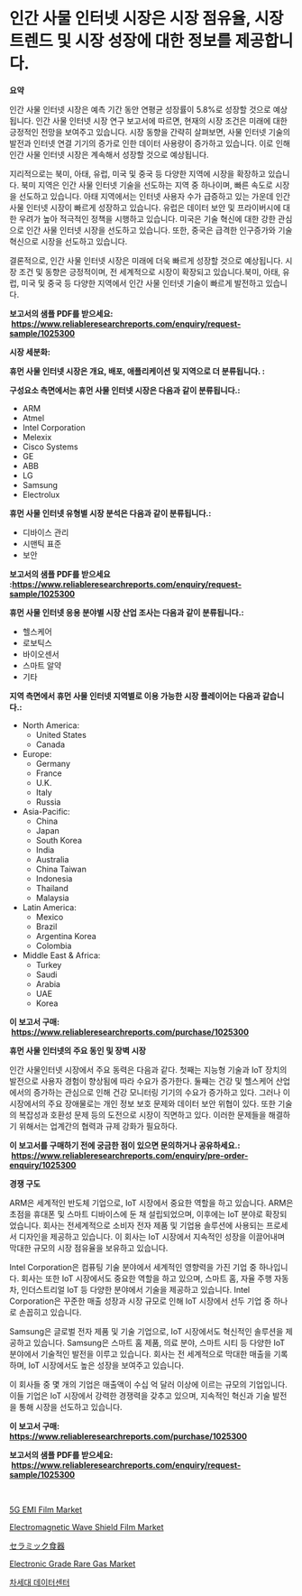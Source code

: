 <p><h1>인간 사물 인터넷 시장은 시장 점유율, 시장 트렌드 및 시장 성장에 대한 정보를 제공합니다.</h1></p><p><strong>요약</strong></p>
<p><p>인간 사물 인터넷 시장은 예측 기간 동안 연평균 성장률이 5.8%로 성장할 것으로 예상됩니다. 인간 사물 인터넷 시장 연구 보고서에 따르면, 현재의 시장 조건은 미래에 대한 긍정적인 전망을 보여주고 있습니다. 시장 동향을 간략히 살펴보면, 사물 인터넷 기술의 발전과 인터넷 연결 기기의 증가로 인한 데이터 사용량이 증가하고 있습니다. 이로 인해 인간 사물 인터넷 시장은 계속해서 성장할 것으로 예상됩니다.</p><p>지리적으로는 북미, 아태, 유럽, 미국 및 중국 등 다양한 지역에 시장을 확장하고 있습니다. 북미 지역은 인간 사물 인터넷 기술을 선도하는 지역 중 하나이며, 빠른 속도로 시장을 선도하고 있습니다. 아태 지역에서는 인터넷 사용자 수가 급증하고 있는 가운데 인간 사물 인터넷 시장이 빠르게 성장하고 있습니다. 유럽은 데이터 보안 및 프라이버시에 대한 우려가 높아 적극적인 정책을 시행하고 있습니다. 미국은 기술 혁신에 대한 강한 관심으로 인간 사물 인터넷 시장을 선도하고 있습니다. 또한, 중국은 급격한 인구증가와 기술 혁신으로 시장을 선도하고 있습니다.</p><p>결론적으로, 인간 사물 인터넷 시장은 미래에 더욱 빠르게 성장할 것으로 예상됩니다. 시장 조건 및 동향은 긍정적이며, 전 세계적으로 시장이 확장되고 있습니다.북미, 아태, 유럽, 미국 및 중국 등 다양한 지역에서 인간 사물 인터넷 기술이 빠르게 발전하고 있습니다.</p></p>
<p><strong>보고서의 샘플 PDF를 받으세요: &nbsp;<a href="https://www.reliableresearchreports.com/enquiry/request-sample/1025300">https://www.reliableresearchreports.com/enquiry/request-sample/1025300</a></strong></p>
<p><strong>시장 세분화:</strong></p>
<p><strong> 휴먼 사물 인터넷 시장은 개요, 배포, 애플리케이션 및 지역으로 더 분류됩니다. :</strong></p>
<p><strong>구성요소 측면에서는 휴먼 사물 인터넷 시장은 다음과 같이 분류됩니다.:</strong></p>
<p><ul><li>ARM</li><li>Atmel</li><li>Intel Corporation</li><li>Melexix</li><li>Cisco Systems</li><li>GE</li><li>ABB</li><li>LG</li><li>Samsung</li><li>Electrolux</li></ul></p>
<p><strong> 휴먼 사물 인터넷 유형별 시장 분석은 다음과 같이 분류됩니다.:</strong></p>
<p><ul><li>디바이스 관리</li><li>시맨틱 표준</li><li>보안</li></ul></p>
<p><strong>보고서의 샘플 PDF를 받으세요 :<a href="https://www.reliableresearchreports.com/enquiry/request-sample/1025300">https://www.reliableresearchreports.com/enquiry/request-sample/1025300</a></strong></p>
<p><strong> 휴먼 사물 인터넷 응용 분야별 시장 산업 조사는 다음과 같이 분류됩니다.:</strong></p>
<p><ul><li>헬스케어</li><li>로보틱스</li><li>바이오센서</li><li>스마트 알약</li><li>기타</li></ul></p>
<p><strong>지역 측면에서 휴먼 사물 인터넷 지역별로 이용 가능한 시장 플레이어는 다음과 같습니다.:</strong></p>
<p><ul>
    <li>
        North America:
        <ul>
            <li>United States</li>
            <li>Canada</li>
        </ul>
    </li>
    <li>
        Europe:
        <ul>
            <li>Germany</li>
            <li>France</li>
            <li>U.K.</li>
            <li>Italy</li>
            <li>Russia</li>
        </ul>
    </li>
    <li>
        Asia-Pacific:
        <ul>
            <li>China</li>
            <li>Japan</li>
            <li>South Korea</li>
            <li>India</li>
            <li>Australia</li>
            <li>China Taiwan</li>
            <li>Indonesia</li>
            <li>Thailand</li>
            <li>Malaysia</li>
        </ul>
    </li>
    <li>
        Latin America:
        <ul>
            <li>Mexico</li>
            <li>Brazil</li>
            <li>Argentina Korea</li>
            <li>Colombia</li>
        </ul>
    </li>
    <li>
        Middle East & Africa:
        <ul>
            <li>Turkey</li>
            <li>Saudi</li>
            <li>Arabia</li>
            <li>UAE</li>
            <li>Korea</li>
        </ul>
    </li>
    </ul></p>
<p><strong>이 보고서 구매: &nbsp;<a href="https://www.reliableresearchreports.com/purchase/1025300">https://www.reliableresearchreports.com/purchase/1025300</a></strong></p>
<p><strong>휴먼 사물 인터넷의 주요 동인 및 장벽 시장</strong></p>
<p><p>인간 사물인터넷 시장에서 주요 동력은 다음과 같다. 첫째는 지능형 기술과 IoT 장치의 발전으로 사용자 경험이 향상됨에 따라 수요가 증가한다. 둘째는 건강 및 헬스케어 산업에서의 증가하는 관심으로 인해 건강 모니터링 기기의 수요가 증가하고 있다. 그러나 이 시장에서의 주요 장애물로는 개인 정보 보호 문제와 데이터 보안 위협이 있다. 또한 기술의 복잡성과 호환성 문제 등의 도전으로 시장이 직면하고 있다. 이러한 문제들을 해결하기 위해서는 업계간의 협력과 규제 강화가 필요하다.</p></p>
<p><strong>이 보고서를 구매하기 전에 궁금한 점이 있으면 문의하거나 공유하세요.: &nbsp;<a href="https://www.reliableresearchreports.com/enquiry/pre-order-enquiry/1025300">https://www.reliableresearchreports.com/enquiry/pre-order-enquiry/1025300</a></strong></p>
<p><strong>경쟁 구도</strong></p>
<p><p>ARM은 세계적인 반도체 기업으로, IoT 시장에서 중요한 역할을 하고 있습니다. ARM은 초점을 휴대폰 및 스마트 디바이스에 둔 채 설립되었으며, 이후에는 IoT 분야로 확장되었습니다. 회사는 전세계적으로 소비자 전자 제품 및 기업용 솔루션에 사용되는 프로세서 디자인을 제공하고 있습니다. 이 회사는 IoT 시장에서 지속적인 성장을 이끌어내며 막대한 규모의 시장 점유율을 보유하고 있습니다.</p><p>Intel Corporation은 컴퓨팅 기술 분야에서 세계적인 영향력을 가진 기업 중 하나입니다. 회사는 또한 IoT 시장에서도 중요한 역할을 하고 있으며, 스마트 홈, 자율 주행 자동차, 인더스트리얼 IoT 등 다양한 분야에서 기술을 제공하고 있습니다. Intel Corporation은 꾸준한 매출 성장과 시장 규모로 인해 IoT 시장에서 선두 기업 중 하나로 손꼽히고 있습니다.</p><p>Samsung은 글로벌 전자 제품 및 기술 기업으로, IoT 시장에서도 혁신적인 솔루션을 제공하고 있습니다. Samsung은 스마트 홈 제품, 의료 분야, 스마트 시티 등 다양한 IoT 분야에서 기술적인 발전을 이루고 있습니다. 회사는 전 세계적으로 막대한 매출을 기록하며, IoT 시장에서도 높은 성장을 보여주고 있습니다.</p><p>이 회사들 중 몇 개의 기업은 매출액이 수십 억 달러 이상에 이르는 규모의 기업입니다. 이들 기업은 IoT 시장에서 강력한 경쟁력을 갖추고 있으며, 지속적인 혁신과 기술 발전을 통해 시장을 선도하고 있습니다.</p></p>
<p><strong>이 보고서 구매: &nbsp; <a href="https://www.reliableresearchreports.com/purchase/1025300">https://www.reliableresearchreports.com/purchase/1025300</a></strong></p>
<p><strong>보고서의 샘플 PDF를 받으세요: &nbsp;<a href="https://www.reliableresearchreports.com/enquiry/request-sample/1025300">https://www.reliableresearchreports.com/enquiry/request-sample/1025300</a></strong><strong></strong></p>
<p>&nbsp;</p>
<p><p><a href="https://issuu.com/reportprime-2/docs/5g-emi-film-market-size-2030.pptx">5G EMI Film Market</a></p><p><a href="https://issuu.com/reportprime-2/docs/electromagnetic-wave-shield-film-market-size-2030.">Electromagnetic Wave Shield Film Market</a></p><p><a href="https://github.com/vhemk0794148/Market-Research-Report-List-1/blob/main/34458181485.md">セラミック食器</a></p><p><a href="https://github.com/sofayahoo2023/Market-Research-Report-List-3/blob/main/electronic-grade-rare-gas-market.md">Electronic Grade Rare Gas Market</a></p><p><a href="https://github.com/vss5505pa7z1p/Market-Research-Report-List-1/blob/main/68358441087.md">차세대 데이터센터</a></p></p>